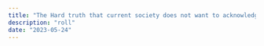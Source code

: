 ```yaml
---
title: "The Hard truth that current society does not want to acknowledge"
description: "roll"
date: "2023-05-24"
---
```

<script>
window.location.replace("https://www.youtube.com/watch?v=dQw4w9WgXcQ");
</script>
